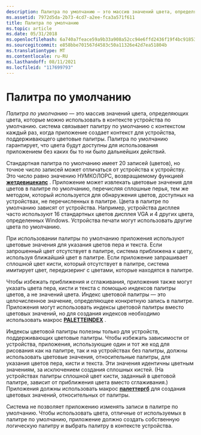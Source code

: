 ```yaml
---
description: Палитра по умолчанию — это массив значений цвета, определяющих цвета, которые можно использовать в контексте устройства по умолчанию.
ms.assetid: 7972d5da-2b73-4cd7-a2ee-fca3a571f611
title: Палитра по умолчанию
ms.topic: article
ms.date: 05/31/2018
ms.openlocfilehash: 6a740a7feace59a9b33a908a52cc94e6ffd2436f19f4bc918530b0544e523f67
ms.sourcegitcommit: e858bbe701567d4583c50a11326e42d7ea51804b
ms.translationtype: MT
ms.contentlocale: ru-RU
ms.lasthandoff: 08/11/2021
ms.locfileid: "117699793"
---
```

# <a name="default-palette"></a>Палитра по умолчанию

*Палитра по умолчанию* — это массив значений цвета, определяющих цвета, которые можно использовать в контексте устройства по умолчанию. система связывает палитру по умолчанию с контекстом каждый раз, когда приложение создает контекст для устройства, поддерживающего цветовые палитры. Палитра по умолчанию гарантирует, что цвета будут доступны для использования приложением без каких бы то ни было дальнейших действий.

Стандартная палитра по умолчанию имеет 20 записей (цветов), но точное число записей может отличаться от устройства к устройству. Это число равно значению НУМКОЛОРС, возвращаемому функцией [**жетдевицекапс**](/windows/desktop/api/Wingdi/nf-wingdi-getdevicecaps) . Приложение может извлекать цветовые значения для цветов в палитре по умолчанию, перечисляя сплошные перья, тем же методом, который используется для обнаружения цветов, доступных на устройствах, не перечисленных в палитре. Цвета в палитре по умолчанию зависят от устройства. Например, устройства дисплея часто используют 16 стандартных цветов дисплея VGA и 4 других цвета, определенных Windows. Устройства печати могут использовать другие цвета по умолчанию.

При использовании палитры по умолчанию приложения используют цветовые значения для указания цветов пера и текста. Если запрошенный цвет отсутствует в палитре, система приближена к цвету, используя ближайший цвет в палитре. Если приложение запрашивает сплошной цвет кисти, который отсутствует в палитре, система имитирует цвет, передизеринг с цветами, которые находятся в палитре.

Чтобы избежать приближения и сглаживания, приложения также могут указать цвета пера, кисти и текста с помощью индексов палитры цветов, а не значений цвета. Индекс цветовой палитры — это целочисленное значение, определяющее конкретную запись в палитре. Приложения могут использовать индексы цветовой палитры вместо цветовых значений, но для создания индексов необходимо использовать макрос [**PALETTEINDEX**](/windows/desktop/api/Wingdi/nf-wingdi-paletteindex) .

Индексы цветовой палитры полезны только для устройств, поддерживающих цветовые палитры. Чтобы избежать зависимости от устройства, приложения, использующие один и тот же код для рисования как на палитре, так и на устройствах без палитры, должны использовать цветовые значения, относительные палитры, для указания цветов пера, кисти и текста. Эти значения идентичны цветным значениям, за исключением создания сплошных кистей. (На устройствах палитры сплошной цвет кисти, заданный в цветовой палитре, зависит от приближения цвета вместо сглаживания.) Приложения должны использовать макрос [**палеттергб**](/windows/desktop/api/Wingdi/nf-wingdi-palettergb) для создания цветовых значений, относительных от палитры.

Система не позволяет приложению изменять записи в палитре по умолчанию. Чтобы использовать цвета, отличные от используемых в палитре по умолчанию, приложение должно создать собственную логическую палитру и выбрать палитру в контексте устройства.

 

 



